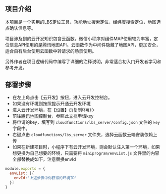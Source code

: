 # 

## 项目介绍
本项目是一个实用的LBS定位工具，功能地址搜索定位，经纬度搜索定位，地图选点确认信息等。

项目涉及到的云开发知识包含云函数，微信小程序对组件MAP使用较为丰富，定位信息API使用的是腾讯地图API。云函数作为中间件隐藏了地图API，更加安全，适合自有后台使用云函数中转请求的场景使用。

另外作者在项目逻辑代码中编写了详细的注释说明，非常适合初入门开发者学习和参考开发。

## 部署步骤
- 在左上角点击【云开发】按钮，进入云开发控制台。
- 如果没有环境则按照提示开通云开发环境
- 进入云开发环境，在【设置】页复制`环境ID`
- 前往[腾讯地图控制台](https://lbs.qq.com/dev/console/application/mine)，参照此[文档](https://lbs.qq.com/service/webService/webServiceGuide/webServiceGcoder)申请key
- 将申请的key，填写到 `cloudfunctions/lbs_server/config.json` 文件的 `key` 字段中。
- 右键点击 `cloudfunctions/lbs_server` 文件夹，选择云函数云端安装依赖上传
- 如果在新建项目时，小程序下有云开发环境，则会默认注入第一个环境，如果想更换为自己想要的环境，只需要将 `miniprogram/envList.js` 文件里的内容全部替换成如下，注意替换envId
``` js
module.exports = {
  envList: [{
    envId:'上述步骤中你获得的环境ID'
  }]
}
```
